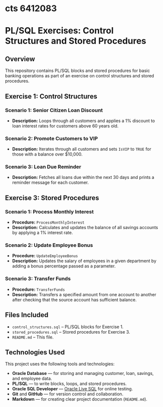 # cts 6412083
# PL/SQL Exercises: Control Structures and Stored Procedures

##  Overview

This repository contains PL/SQL blocks and stored procedures for basic banking operations as part of an exercise on control structures and stored procedures.



##  Exercise 1: Control Structures

### Scenario 1: Senior Citizen Loan Discount
- **Description:** Loops through all customers and applies a 1% discount to loan interest rates for customers above 60 years old.

### Scenario 2: Promote Customers to VIP
- **Description:** Iterates through all customers and sets `IsVIP` to `TRUE` for those with a balance over $10,000.

### Scenario 3: Loan Due Reminder
- **Description:** Fetches all loans due within the next 30 days and prints a reminder message for each customer.



##  Exercise 3: Stored Procedures

### Scenario 1: Process Monthly Interest
- **Procedure:** `ProcessMonthlyInterest`
- **Description:** Calculates and updates the balance of all savings accounts by applying a 1% interest rate.

### Scenario 2: Update Employee Bonus
- **Procedure:** `UpdateEmployeeBonus`
- **Description:** Updates the salary of employees in a given department by adding a bonus percentage passed as a parameter.

### Scenario 3: Transfer Funds
- **Procedure:** `TransferFunds`
- **Description:** Transfers a specified amount from one account to another after checking that the source account has sufficient balance.


##  Files Included

- `control_structures.sql` – PL/SQL blocks for Exercise 1.
- `stored_procedures.sql` – Stored procedures for Exercise 3.
- `README.md` – This file.


##  Technologies Used

This project uses the following tools and technologies:

- **Oracle Database** — for storing and managing customer, loan, savings, and employee data.
- **PL/SQL** — to write blocks, loops, and stored procedures.
- **Oracle SQL Developer** —  [Oracle Live SQL](https://livesql.oracle.com) for online testing.
- **Git** and **GitHub** — for version control and collaboration.
- **Markdown** — for creating clear project documentation (`README.md`).
